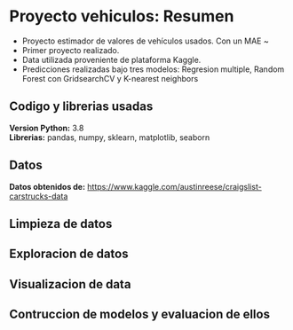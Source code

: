 # Proyecto vehiculos: Resumen
* Proyecto estimador de valores de vehículos usados. Con un MAE ~ 
* Primer proyecto realizado.
* Data utilizada proveniente de plataforma Kaggle.
* Predicciones realizadas bajo tres modelos: Regresion multiple, Random Forest con GridsearchCV y K-nearest neighbors

## Codigo y librerias usadas
**Version Python:** 3.8  
**Librerias:** pandas, numpy, sklearn, matplotlib, seaborn

## Datos
**Datos obtenidos de:** https://www.kaggle.com/austinreese/craigslist-carstrucks-data

## Limpieza de datos

## Exploracion de datos

## Visualizacion de data

## Contruccion de modelos y evaluacion de ellos
